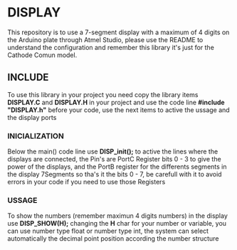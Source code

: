 # DISPLAY
This repository is to use a 7-segment display with a maximum of 4 digits on the Arduino plate  through Atmel Studio, please use the README to understand the configuration and remember this library it's just for the Cathode Comun model.


## INCLUDE
To use this library in your project you need copy the library items **DISPLAY.C** and **DISPLAY.H** in your project and use the code line **#include "DISPLAY.h"** 
before your code, use the next items to active the ussage and the display ports
### INICIALIZATION 
Below the main() code line use **DISP_init();** to active the lines where the displays are connected, the Pin's are PortC Register bits 0 - 3 to give the 
power of the displays, and the PortB register for the differents segments in the display 7Segments so tha's it the bits 0 - 7, be carefull with it to avoid 
errors in your code if you need to use those Registers
### USSAGE
To show the numbers (remember maximun 4 digits numbers) in the display use **DISP_SHOW(H);** changing the **H** char for your number or variable, you can use 
number type float or number type int, the system can select automatically the decimal point position according the number structure
